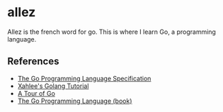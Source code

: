 # allez
Allez is the french word for go. This is where I learn Go, a programming language.

## References
- [The Go Programming Language Specification][spec]
- [Xahlee's Golang Tutorial][xah]
- [A Tour of Go][tour]
- [The Go Programming Language (book)][gopl]

[spec]: https://golang.google.cn/ref/spec
[xah]: http://xahlee.info/golang/golang_index.html
[tour]: https://tour.golang.org/list
[gopl]: https://www.gopl.io
